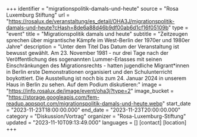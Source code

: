 +++
identifier = "migrationspolitik-damals-und-heute"
source = "Rosa Luxemburg Stiftung"
url = "https://rosalux.de/veranstaltung/es_detail/OHA3J/migrationspolitik-damals-und-heute?cHash=8de6a88d46b9df00ab6d1cf16f05109b"
type = "event"
title = "Migrationspolitik damals und heute"
subtitle = "Zeitzeugen sprechen über migrantische Kämpfe im West-Berlin der 1970er und 1980er Jahre"
description = "Unter dem Titel 
Das Datum der Veranstaltung ist bewusst gewählt. Am 23. November 1981 - nur drei Tage nach der Veröffentlichung des sogenannten Lummer-Erlasses mit seinen Einschränkungen des Migrationsrechts - hatten jugendliche Migrant*innen in Berlin erste Demonstrationen organisiert und den Schulunterricht boykottiert.
Die Ausstellung ist noch bis zum 24. Januar 2024 in unserem Haus in Berlin zu sehen.
Auf dem Podium diskutieren:"
image = "https://info.rosalux.de/image/event/oha3j?type=2"
image_bucket = "https://storage.googleapis.com/fem-readup.appspot.com/migrationspolitik-damals-und-heute.webp"
start_date = "2023-11-23T18:00:00.000"
end_date = "2023-11-23T20:00:00.000"
category = "Diskussion/Vortrag"
organizer = "Rosa-Luxemburg-Stiftung"
updated = "2023-11-10T09:13:49.000"
languages = []
[contact]
[location]
+++